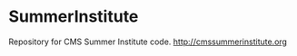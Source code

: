 SummerInstitute
===============

Repository for CMS Summer Institute code. http://cmssummerinstitute.org

